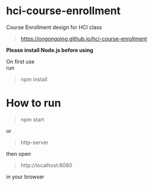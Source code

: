 # hci-course-enrollment
Course Enrollment design for HCI class
 > https://ongongoing.github.io/hci-course-enrollment

**Please install Node.js before using**

On first use   
run

> npm install

# How to run

> npm start  

or

> http-server

then open

> http://localhost:8080

in your browser
